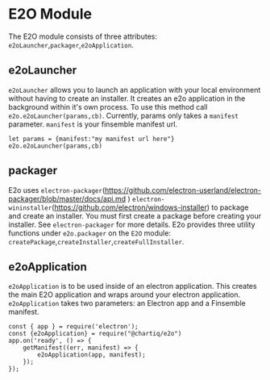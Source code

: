# E2O Module

The E2O module consists of three attributes: `e2oLauncher`,`packager`,`e2oApplication`.

## e2oLauncher
`e2oLauncher` allows you to launch an application with your local environment without having to create an installer. It creates an e2o application in the background within it's own process. To use this method call `e2o.e2oLauncher(params,cb)`. Currently, params only takes a `manifest`  parameter. `manifest` is your finsemble manifest url.

```
let params = {manifest:"my manifest url here"}
e2o.e2oLauncher(params,cb)
```

## packager
E2o uses `electron-packager`(https://github.com/electron-userland/electron-packager/blob/master/docs/api.md ) `electron-wininstaller`(https://github.com/electron/windows-installer) to package and create an installer. You must first create a package before creating your installer. See `electron-packager` for more details. E2o provides three utility functions under `e2o.packager` on the `E2O` module: `createPackage`,`createInstaller`,`createFullInstaller`.

## e2oApplication
`e2oApplication` is to be used inside of an electron application. This creates the main E2O application and wraps around your electron application. `e2oApplication` takes two parameters: an Electron app and a Finsemble manifest.

```
const { app } = require('electron');
const {e2oApplication} = require("@chartiq/e2o")
app.on('ready', () => {
    getManifest((err, manifest) => {
        e2oApplication(app, manifest);
    });
});
```